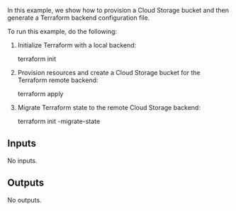 In this example, we show how to provision a Cloud Storage bucket and then
generate a Terraform backend configuration file.

To run this example, do the following:

 1. Initialize Terraform with a local backend:

    terraform init

 2. Provision resources and create a Cloud Storage bucket for the Terraform
    remote backend:

    terraform apply

 3. Migrate Terraform state to the remote Cloud Storage backend:

    terraform init -migrate-state



<!-- BEGINNING OF PRE-COMMIT-TERRAFORM DOCS HOOK -->
## Inputs

No inputs.

## Outputs

No outputs.

<!-- END OF PRE-COMMIT-TERRAFORM DOCS HOOK -->
